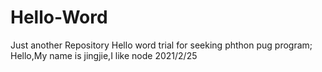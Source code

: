 # Hello-Word
Just another Repository
Hello word trial for seeking phthon pug program;
Hello,My name is jingjie,I like node
2021/2/25
